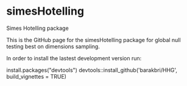 # simesHotelling
Simes Hotelling package 

This is the GitHub page for the simesHotelling package for global null testing best on dimensions sampling. 

In order to install the lastest development version run:

install.packages("devtools")
devtools::install_github('barakbri/HHG', build_vignettes = TRUE)
